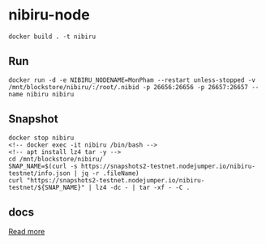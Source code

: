 # nibiru-node
    docker build . -t nibiru
## Run

    docker run -d -e NIBIRU_NODENAME=MonPham --restart unless-stopped -v /mnt/blockstore/nibiru/:/root/.nibid -p 26656:26656 -p 26657:26657 --name nibiru nibiru
## Snapshot
    docker stop nibiru
    <!-- docker exec -it nibiru /bin/bash -->
    <!-- apt install lz4 tar -y -->
    cd /mnt/blockstore/nibiru/
    SNAP_NAME=$(curl -s https://snapshots2-testnet.nodejumper.io/nibiru-testnet/info.json | jq -r .fileName)
    curl "https://snapshots2-testnet.nodejumper.io/nibiru-testnet/${SNAP_NAME}" | lz4 -dc - | tar -xf - -C .
## docs

[Read more](https://nodes.guru/nibiru/setup-guide/en)
